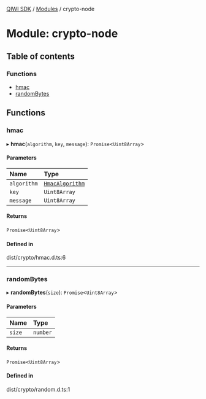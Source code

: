 [QIWI SDK](../README.md) / [Modules](../modules.md) / crypto-node

# Module: crypto-node

## Table of contents

### Functions

- [hmac](crypto_node.md#hmac)
- [randomBytes](crypto_node.md#randombytes)

## Functions

### hmac

▸ **hmac**(`algorithm`, `key`, `message`): `Promise`<`Uint8Array`\>

#### Parameters

| Name | Type |
| :------ | :------ |
| `algorithm` | [`HmacAlgorithm`](../enums/index.HmacAlgorithm.md) |
| `key` | `Uint8Array` |
| `message` | `Uint8Array` |

#### Returns

`Promise`<`Uint8Array`\>

#### Defined in

dist/crypto/hmac.d.ts:6

___

### randomBytes

▸ **randomBytes**(`size`): `Promise`<`Uint8Array`\>

#### Parameters

| Name | Type |
| :------ | :------ |
| `size` | `number` |

#### Returns

`Promise`<`Uint8Array`\>

#### Defined in

dist/crypto/random.d.ts:1
